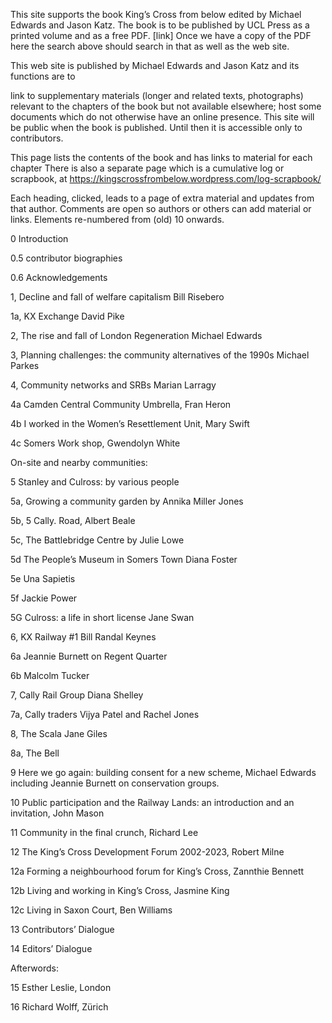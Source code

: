 This site supports the book King’s Cross from below edited by Michael Edwards and Jason Katz. The book is to be published by UCL Press as a printed volume and as a free PDF. [link] Once we have a copy of the PDF here the search above should search in that as well as the web site.

This web site is published by Michael Edwards and Jason Katz and its functions are to

link to supplementary materials (longer and related texts, photographs) relevant to the chapters of the book but not available elsewhere;
host some documents which do not otherwise have an online presence.
This site will be public when the book is published. Until then it is accessible only to contributors.

This page lists the contents of the book and has links to material for each chapter
There is also a separate page which is a cumulative log or scrapbook, at https://kingscrossfrombelow.wordpress.com/log-scrapbook/

Each heading, clicked, leads to a page of extra material and updates from that author. Comments are open so authors or others can add material or links.
Elements re-numbered from (old) 10 onwards.

0 Introduction

0.5 contributor biographies

0.6 Acknowledgements

1, Decline and fall of welfare capitalism Bill Risebero

1a, KX Exchange David Pike

2, The rise and fall of London Regeneration Michael Edwards

3, Planning challenges: the community alternatives of the 1990s Michael Parkes

4, Community networks and SRBs Marian Larragy

4a Camden Central Community Umbrella, Fran Heron

4b I worked in the Women’s Resettlement Unit, Mary Swift

4c Somers Work shop, Gwendolyn White

On-site and nearby communities:

5 Stanley and Culross: by various people

5a, Growing a community garden by Annika Miller Jones

5b, 5 Cally. Road, Albert Beale

5c, The Battlebridge Centre by Julie Lowe

5d The People’s Museum in Somers Town Diana Foster

5e Una Sapietis

5f Jackie Power

5G Culross: a life in short license Jane Swan

6, KX Railway #1 Bill Randal Keynes

6a Jeannie Burnett on Regent Quarter

6b Malcolm Tucker

7, Cally Rail Group Diana Shelley

7a, Cally traders Vijya Patel and Rachel Jones

8, The Scala Jane Giles

8a, The Bell

9 Here we go again: building consent for a new scheme, Michael Edwards including Jeannie Burnett on conservation groups.

10 Public participation and the Railway Lands: an introduction and an invitation, John Mason

11 Community in the final crunch, Richard Lee

12  The King’s Cross Development Forum 2002-2023, Robert Milne

12a Forming a neighbourhood forum for King’s Cross, Zannthie Bennett

12b Living and working in King’s Cross, Jasmine King

12c Living in Saxon Court, Ben Williams

13 Contributors’ Dialogue

14 Editors’ Dialogue

Afterwords:

15 Esther Leslie, London

16 Richard Wolff, Zürich
